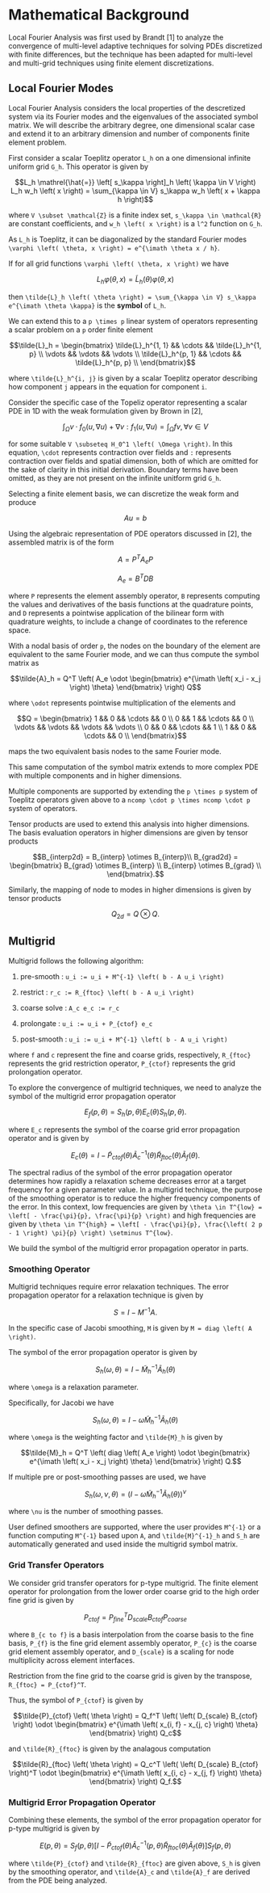 # Mathematical Background

Local Fourier Analysis was first used by Brandt [1] to analyze the convergence of multi-level adaptive techniques for solving PDEs discretized with finite differences, but the technique has been adapted for multi-level and multi-grid techniques using finite element discretizations.

## Local Fourier Modes

Local Fourier Analysis considers the local properties of the descretized system via its Fourier modes and the eigenvalues of the associated symbol matrix.
We will describe the arbitrary degree, one dimensional scalar case and extend it to an arbitrary dimension and number of components finite element problem.

First consider a scalar Toeplitz operator ``L_h`` on a one dimensional infinite uniform grid ``G_h``.
This operator is given by

```math
L_h \mathrel{\hat{=}} \left[ s_\kappa \right]_h \left( \kappa \in V \right)

L_h w_h \left( x \right) = \sum_{\kappa \in V} s_\kappa w_h \left( x + \kappa h \right)
```

where ``V \subset \mathcal{Z}`` is a finite index set, ``s_\kappa \in \mathcal{R}`` are constant coefficients, and ``w_h \left( x \right)`` is a ``l^2`` function on ``G_h``.

As ``L_h`` is Toeplitz, it can be diagonalized by the standard Fourier modes ``\varphi \left( \theta, x \right) = e^{\imath \theta x / h}``.

If for all grid functions ``\varphi \left( \theta, x \right)`` we have

```math
L_h \varphi \left( \theta, x \right) = \tilde{L}_h \left( \theta \right) \varphi \left( \theta, x \right)
```

then ``\tilde{L}_h \left( \theta \right) = \sum_{\kappa \in V} s_\kappa e^{\imath \theta \kappa}`` is the **symbol** of ``L_h``.

We can extend this to a ``p \times p`` linear system of operators representing a scalar problem on a ``p`` order finite element

```math
\tilde{L}_h =
\begin{bmatrix}
    \tilde{L}_h^{1, 1}  &&  \cdots  &&  \tilde{L}_h^{1, p}  \\
    \vdots              &&  \vdots  &&  \vdots              \\
    \tilde{L}_h^{p, 1}  &&  \cdots  &&  \tilde{L}_h^{p, p}  \\
\end{bmatrix}
```

where ``\tilde{L}_h^{i, j}`` is given by a scalar Toeplitz operator describing how component ``j`` appears in the equation for component ``i``.

Consider the specific case of the Topeliz operator representing a scalar PDE in 1D with the weak formulation given by Brown in [2],

```math
\int_{\Omega} v \cdot f_0 \left( u, \nabla u \right) + \nabla v : f_1 \left( u, \nabla u \right) = \int_{\Omega} f v, \forall v \in V
```

for some suitable ``V \subseteq H_0^1 \left( \Omega \right)``.
In this equation, ``\cdot`` represents contraction over fields and ``:`` represents contraction over fields and spatial dimension, both of which are omitted for the sake of clarity in this initial derivation.
Boundary terms have been omitted, as they are not present on the infinite unitform grid ``G_h``.

Selecting a finite element basis, we can discretize the weak form and produce

```math
A u = b
```

Using the algebraic representation of PDE operators discussed in [2], the assembled matrix is of the form

```math
A = P^T A_e P
```

```math
A_e = B^T D B
```

where ``P`` represents the element assembly operator, ``B`` represents computing the values and derivatives of the basis functions at the quadrature points, and ``D`` represents a pointwise application of the bilinear form with quadrature weights, to include a change of coordinates to the reference space.

With a nodal basis of order ``p``, the nodes on the boundary of the element are equivalent to the same Fourier mode, and we can thus compute the symbol matrix as

```math
\tilde{A}_h = Q^T \left( A_e \odot
\begin{bmatrix}
    e^{\imath \left( x_i - x_j \right) \theta}
\end{bmatrix}
\right) Q
```

where ``\odot`` represents pointwise multiplication of the elements and

```math
Q =
\begin{bmatrix}
    1       &&  0       &&  \cdots  &&  0       \\
    0       &&  1       &&  \cdots  &&  0       \\
    \vdots  &&  \vdots  &&  \vdots  &&  \vdots  \\
    0       &&  0       &&  \cdots  &&  1       \\
    1       &&  0       &&  \cdots  &&  0       \\
\end{bmatrix}
```

maps the two equivalent basis nodes to the same Fourier mode.

This same computation of the symbol matrix extends to more complex PDE with multiple components and in higher dimensions.

Multiple components are supported by extending the ``p \times p`` system of Toeplitz operators given above to a ``ncomp \cdot p \times ncomp \cdot p`` system of operators.

Tensor products are used to extend this analysis into higher dimensions.
The basis evaluation operators in higher dimensions are given by tensor products

```math
B_{interp2d} = B_{interp} \otimes B_{interp}\\
B_{grad2d} =
\begin{bmatrix}
    B_{grad} \otimes B_{interp}  \\
    B_{interp} \otimes B_{grad}  \\
\end{bmatrix}.
```

Similarly, the mapping of node to modes in higher dimensions is given by tensor products

```math
Q_{2d} = Q \otimes Q.
```

## Multigrid

Multigrid follows the following algorithm:

1. pre-smooth   : ``u_i := u_i + M^{-1} \left( b - A u_i \right)``

2. restrict     : ``r_c := R_{ftoc} \left( b - A u_i \right)``

3. coarse solve : ``A_c e_c := r_c``

4. prolongate   : ``u_i := u_i + P_{ctof} e_c``

5. post-smooth  : ``u_i := u_i + M^{-1} \left( b - A u_i \right)``

where ``f`` and ``c`` represent the fine and coarse grids, respectively, ``R_{ftoc}`` represents the grid restriction operator, ``P_{ctof}`` represents the grid prolongation operator.

To explore the convergence of multigrid techniques, we need to analyze the symbol of the multigrid error propagation operator

```math
E_f \left( p, \theta \right) = S_h \left( p, \theta \right) E_c \left( \theta \right) S_h \left( p, \theta \right).
```

where ``E_c`` represents the symbol of the coarse grid error propagation operator and is given by

```math
E_c \left( \theta \right) = I - \tilde{P}_{ctof} \left( \theta \right) \tilde{A}_c^{-1} \left( \theta \right) \tilde{R}_{ftoc} \left( \theta \right) \tilde{A}_f \left( \theta \right).
```

The spectral radius of the symbol of the error propagation operator determines how rapidly a relaxation scheme decreases error at a target frequency for a given parameter value.
In a multigrid technique, the purpose of the smoothing operator is to reduce the higher frequency components of the error.
In this context, low frequencies are given by ``\theta \in T^{low} = \left[ - \frac{\pi}{p}, \frac{\pi}{p} \right)`` and high frequencies are given by ``\theta \in T^{high} = \left[ - \frac{\pi}{p}, \frac{\left( 2 p - 1 \right) \pi}{p} \right) \setminus T^{low}``.

We build the symbol of the multigrid error propagation operator in parts.

### Smoothing Operator

Multigrid techniques require error relaxation techniques.
The error propagation operator for a relaxation technique is given by

```math
S = I - M^{-1} A.
```

In the specific case of Jacobi smoothing, ``M`` is given by ``M = diag \left( A \right)``.

The symbol of the error propagation operator is given by

```math
S_h \left( \omega, \theta \right) = I - \tilde{M}_h^{-1} \tilde{A}_h \left( \theta \right)
```

where ``\omega`` is a relaxation parameter.

Specifically, for Jacobi we have

```math
S_h \left( \omega, \theta \right) = I - \omega \tilde{M}_h^{-1} \tilde{A}_h \left( \theta \right)
```

where ``\omega`` is the weighting factor and ``\tilde{M}_h`` is given by

```math
\tilde{M}_h = Q^T \left( diag \left( A_e \right) \odot
\begin{bmatrix}
    e^{\imath \left( x_i - x_j \right) \theta}
\end{bmatrix}
\right) Q.
```

If multiple pre or post-smoothing passes are used, we have

```math
S_h \left( \omega, \nu, \theta \right) = \left( I - \omega \tilde{M}_h^{-1} \tilde{A}_h \left( \theta \right) \right)^{\nu}
```

where ``\nu`` is the number of smoothing passes.

User defined smoothers are supported, where the user provides ``M^{-1}`` or a function computing ``M^{-1}`` based upon ``A``, and ``\tilde{M}^{-1}_h`` and ``S_h`` are automatically generated and used inside the multigrid symbol matrix.

### Grid Transfer Operators

We consider grid transfer operators for p-type multigrid.
The finite element operator for prolongation from the lower order coarse grid to the high order fine grid is given by 

```math
P_{ctof} = P_{fine}^T D_{scale} B_{c to f} P_{coarse}
```

where ``B_{c to f}`` is a basis interpolation from the coarse basis to the fine basis, ``P_{f}`` is the fine grid element assembly operator, ``P_{c}`` is the coarse grid element assembly operator, and ``D_{scale}`` is a scaling for node multiplicity across element interfaces.

Restriction from the fine grid to the coarse grid is given by the transpose, ``R_{ftoc} = P_{ctof}^T``.

Thus, the symbol of ``P_{ctof}`` is given by

```math
\tilde{P}_{ctof} \left( \theta \right) = Q_f^T \left( \left( D_{scale} B_{ctof} \right) \odot
\begin{bmatrix}
    e^{\imath \left( x_{i, f} - x_{j, c} \right) \theta}
\end{bmatrix}
\right) Q_c
```

and ``\tilde{R}_{ftoc}`` is given by the analagous computation

```math
\tilde{R}_{ftoc} \left( \theta \right) = Q_c^T \left( \left( D_{scale} B_{ctof} \right)^T \odot
\begin{bmatrix}
    e^{\imath \left( x_{i, c} - x_{j, f} \right) \theta}
\end{bmatrix}
\right) Q_f.
```

### Multigrid Error Propagation Operator

Combining these elements, the symbol of the error propagation operator for p-type multigrid is given by

```math
E \left( p, \theta \right) = S_f \left( p, \theta \right) \left[ I - \tilde{P}_{ctof} \left( \theta \right) \tilde{A}_c^{-1} \left( p, \theta \right) \tilde{R}_{ftoc} \left( \theta \right) \tilde{A}_f \left( \theta \right) \right] S_f \left( p , \theta \right)
```

where ``\tilde{P}_{ctof}`` and ``\tilde{R}_{ftoc}`` are given above, ``S_h`` is given by the smoothing operator, and ``\tilde{A}_c`` and ``\tilde{A}_f`` are derived from the PDE being analyzed.
